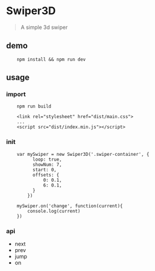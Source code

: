 # Swiper3D

> A simple 3d swiper

## demo

```
    npm install && npm run dev
```


## usage
### import
```
    npm run build

    <link rel="stylesheet" href="dist/main.css">
    ...
    <script src="dist/index.min.js"></script>
```
### init
```
    var mySwiper = new Swiper3D('.swiper-container', {
          loop: true,
          showNum: 7,
          start: 0,
          offsets: {
              0: 0.1,
              6: 0.1,
          }
        })
        
    mySwiper.on('change', function(current){
        console.log(current)
    })

```

### api
- next
- prev
- jump
- on